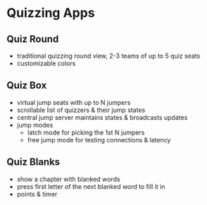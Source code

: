 # Quizzing Apps

## Quiz Round
- traditional quizzing round view, 2-3 teams of up to 5 quiz seats
- customizable colors

## Quiz Box
- virtual jump seats with up to N jumpers
- scrollable list of quizzers & their jump states
- central jump server maintains states & broadcasts updates
- jump modes
    * latch mode for picking the 1st N jumpers
    * free jump mode for testing connections & latency

## Quiz Blanks
- show a chapter with blanked words
- press first letter of the next blanked word to fill it in
- points & timer
